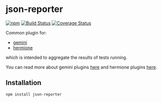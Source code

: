 # json-reporter

[![npm](https://img.shields.io/npm/v/json-reporter.svg?maxAge=2592000)](https://www.npmjs.com/package/json-reporter)
[![Build Status](https://travis-ci.org/gemini-testing/json-reporter.svg?branch=master)](https://travis-ci.org/gemini-testing/json-reporter)
[![Coverage Status](https://img.shields.io/coveralls/gemini-testing/json-reporter.svg?style=flat)](https://coveralls.io/r/gemini-testing/json-reporter?branch=master)

Common plugin for:

* [gemini](https://github.com/gemini-testing/gemini)
* [hermione](https://github.com/gemini-testing/hermione)

which is intended to aggregate the results of tests running.

You can read more about gemini plugins [here](https://github.com/gemini-testing/gemini/blob/master/doc/plugins.md)
and hermione plugins [here](https://github.com/gemini-testing/hermione#plugins).

## Installation

```bash
npm install json-reporter
```
